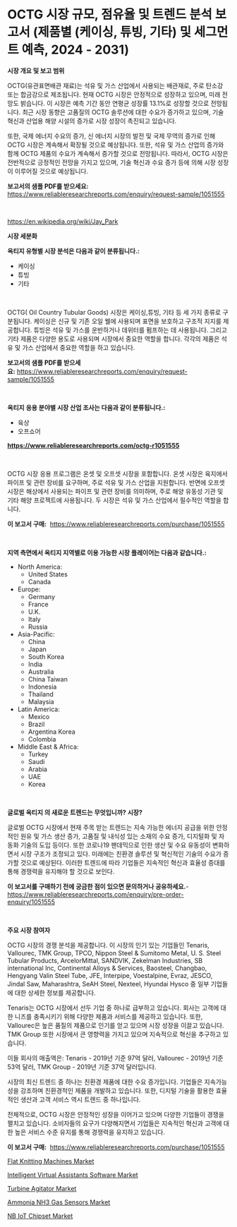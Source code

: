 <p><h1>OCTG 시장 규모, 점유율 및 트렌드 분석 보고서 (제품별 (케이싱, 튜빙, 기타) 및 세그먼트 예측, 2024 - 2031)</h1></p><p><strong>시장 개요 및 보고 범위</strong></p>
<p><p>OCTG(유관표면배관 재료)는 석유 및 가스 산업에서 사용되는 배관재로, 주로 탄소강 또는 합금강으로 제조됩니다. 현재 OCTG 시장은 안정적으로 성장하고 있으며, 미래 전망도 밝습니다. 이 시장은 예측 기간 동안 연평균 성장률 13.1%로 성장할 것으로 전망됩니다. 최근 시장 동향은 고품질의 OCTG 솔루션에 대한 수요가 증가하고 있으며, 기술 혁신과 산업용 해양 시설의 증가로 시장 성장이 촉진되고 있습니다.</p><p>또한, 국제 에너지 수요의 증가, 신 에너지 시장의 발전 및 국제 무역의 증가로 인해 OCTG 시장은 계속해서 확장될 것으로 예상됩니다. 또한, 석유 및 가스 산업의 증가와 함께 OCTG 제품의 수요가 계속해서 증가할 것으로 전망됩니다. 따라서, OCTG 시장은 전반적으로 긍정적인 전망을 가지고 있으며, 기술 혁신과 수요 증가 등에 의해 시장 성장이 이루어질 것으로 예상됩니다.</p></p>
<p><strong>보고서의 샘플 PDF를 받으세요:</strong> <a href="https://www.reliableresearchreports.com/enquiry/request-sample/1051555">https://www.reliableresearchreports.com/enquiry/request-sample/1051555</a></p>
<p>&nbsp;</p>
<p><a href="https://en.wikipedia.org/wiki/Jay_Park">https://en.wikipedia.org/wiki/Jay_Park</a></p>
<p><strong>시장 세분화</strong></p>
<p><strong>옥티지 유형별 시장 분석은 다음과 같이 분류됩니다.:</strong></p>
<p><ul><li>케이싱</li><li>튜빙</li><li>기타</li></ul></p>
<p>&nbsp;</p>
<p><p>OCTG( Oil Country Tubular Goods) 시장은 케이싱,튜빙, 기타 등 세 가지 종류로 구분됩니다. 케이싱은 신규 및 기존 오일 웰에 사용되며 표면을 보호하고 구조적 지지를 제공합니다. 튜빙은 석유 및 가스를 운반하거나 데위터를 펌프하는 데 사용됩니다. 그리고 기타 제품은 다양한 용도로 사용되며 시장에서 중요한 역할을 합니다. 각각의 제품은 석유 및 가스 산업에서 중요한 역할을 하고 있습니다.</p></p>
<p><strong>보고서의 샘플 PDF를 받으세요:</strong>&nbsp;<a href="https://www.reliableresearchreports.com/enquiry/request-sample/1051555">https://www.reliableresearchreports.com/enquiry/request-sample/1051555</a></p>
<p>&nbsp;</p>
<p><strong> 옥티지 응용 분야별 시장 산업 조사는 다음과 같이 분류됩니다.:</strong></p>
<p><ul><li>육상</li><li>오프쇼어</li></ul></p>
<p><strong><a href="https://www.reliableresearchreports.com/octg-r1051555">https://www.reliableresearchreports.com/octg-r1051555</a></strong></p>
<p>&nbsp;</p>
<p><p>OCTG 시장 응용 프로그램은 온셋 및 오프셋 시장을 포함합니다. 온셋 시장은 육지에서 파이프 및 관련 장비를 요구하며, 주로 석유 및 가스 산업을 지원합니다. 반면에 오프셋 시장은 해상에서 사용되는 파이프 및 관련 장비를 의미하며, 주로 해양 유동성 기관 및 기타 해양 프로젝트에 사용됩니다. 두 시장은 석유 및 가스 산업에서 필수적인 역할을 합니다.</p></p>
<p><strong>이 보고서 구매:</strong>&nbsp; <a href="https://www.reliableresearchreports.com/purchase/1051555">https://www.reliableresearchreports.com/purchase/1051555</a></p>
<p>&nbsp;</p>
<p><strong>지역 측면에서 옥티지 지역별로 이용 가능한 시장 플레이어는 다음과 같습니다.:</strong></p>
<p><ul>
    <li>
        North America:
        <ul>
            <li>United States</li>
            <li>Canada</li>
        </ul>
    </li>
    <li>
        Europe:
        <ul>
            <li>Germany</li>
            <li>France</li>
            <li>U.K.</li>
            <li>Italy</li>
            <li>Russia</li>
        </ul>
    </li>
    <li>
        Asia-Pacific:
        <ul>
            <li>China</li>
            <li>Japan</li>
            <li>South Korea</li>
            <li>India</li>
            <li>Australia</li>
            <li>China Taiwan</li>
            <li>Indonesia</li>
            <li>Thailand</li>
            <li>Malaysia</li>
        </ul>
    </li>
    <li>
        Latin America:
        <ul>
            <li>Mexico</li>
            <li>Brazil</li>
            <li>Argentina Korea</li>
            <li>Colombia</li>
        </ul>
    </li>
    <li>
        Middle East & Africa:
        <ul>
            <li>Turkey</li>
            <li>Saudi</li>
            <li>Arabia</li>
            <li>UAE</li>
            <li>Korea</li>
        </ul>
    </li>
    </ul></p>
<p>&nbsp;</p>
<p><strong>글로벌 옥티지 의 새로운 트렌드는 무엇입니까? 시장?</strong></p>
<p><p>글로벌 OCTG 시장에서 현재 주목 받는 트렌드는 지속 가능한 에너지 공급을 위한 안정적인 원유 및 가스 생산 증가, 고품질 및 내식성 있는 소재의 수요 증가, 디지털화 및 자동화 기술의 도입 등이다. 또한 코로나19 팬데믹으로 인한 생산 및 수요 유동성이 변화하면서 시장 구조가 조정되고 있다. 미래에는 친환경 솔루션 및 혁신적인 기술의 수요가 증가할 것으로 예상된다. 이러한 트렌드에 따라 기업들은 지속적인 혁신과 효율성 증대를 통해 경쟁력을 유지해야 할 것으로 보인다.</p></p>
<p><strong>이 보고서를 구매하기 전에 궁금한 점이 있으면 문의하거나 공유하세요.</strong>- <a href="https://www.reliableresearchreports.com/enquiry/pre-order-enquiry/1051555">https://www.reliableresearchreports.com/enquiry/pre-order-enquiry/1051555</a></p>
<p>&nbsp;</p>
<p><strong>주요 시장 참여자</strong></p>
<p><p>OCTG 시장의 경쟁 분석을 제공합니다. 이 시장의 인기 있는 기업들인 Tenaris, Vallourec, TMK Group, TPCO, Nippon Steel & Sumitomo Metal, U. S. Steel Tubular Products, ArcelorMittal, SANDVIK, Zekelman Industries, SB international Inc, Continental Alloys & Services, Baosteel, Changbao, Hengyang Valin Steel Tube, JFE, Interpipe, Voestalpine, Evraz, JESCO, Jindal Saw, Maharashtra, SeAH Steel, Nexteel, Hyundai Hysco 중 일부 기업들에 대한 상세한 정보를 제공합니다.</p><p>Tenaris는 OCTG 시장에서 선두 기업 중 하나로 급부하고 있습니다. 회사는 고객에 대한 니즈를 충족시키기 위해 다양한 제품과 서비스를 제공하고 있습니다. 또한, Vallourec은 높은 품질의 제품으로 인기를 얻고 있으며 시장 성장을 이끌고 있습니다. TMK Group 또한 시장에서 큰 영향력을 가지고 있으며 지속적으로 혁신을 추구하고 있습니다.</p><p>이들 회사의 매출액은: Tenaris - 2019년 기준 97억 달러, Vallourec - 2019년 기준 53억 달러, TMK Group - 2019년 기준 37억 달러입니다.</p><p>시장의 최신 트렌드 중 하나는 친환경 제품에 대한 수요 증가입니다. 기업들은 지속가능성을 강조하며 친환경적인 제품을 개발하고 있습니다. 또한, 디지털 기술을 활용한 효율적인 생산과 고객 서비스 역시 트렌드 중 하나입니다.</p><p>전체적으로, OCTG 시장은 안정적인 성장을 이어가고 있으며 다양한 기업들이 경쟁을 펼치고 있습니다. 소비자들의 요구가 다양해지면서 기업들은 지속적인 혁신과 고객에 대한 높은 서비스 수준 유지를 통해 경쟁력을 유지하고 있습니다.</p></p>
<p><strong>이 보고서 구매:</strong>&nbsp;&nbsp;<a href="https://www.reliableresearchreports.com/purchase/1051555">https://www.reliableresearchreports.com/purchase/1051555</a></p>
<p><p><a href="https://github.com/prosalinda88/Market-Research-Report-List-5/blob/main/flat-knitting-machines-market.md">Flat Knitting Machines Market</a></p><p><a href="https://www.linkedin.com/pulse/navigating-global-intelligent-virtual-assistants-software-znlbc">Intelligent Virtual Assistants Software Market</a></p><p><a href="https://github.com/globismark/Market-Research-Report-List-4/blob/main/turbine-agitator-market.md">Turbine Agitator Market</a></p><p><a href="https://issuu.com/reportprime-2/docs/ammonia-nh3-gas-sensors-market-size-2030.pptx">Ammonia NH3 Gas Sensors Market</a></p><p><a href="https://issuu.com/reportprime-2/docs/nb-iot-chipset-market-size-2030.ppt_c651ac0f712f7a">NB IoT Chipset Market</a></p></p>